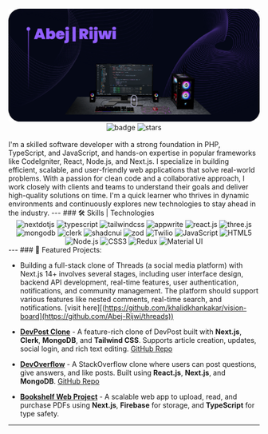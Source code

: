<div align="center">
  <br />
    <a href="https://www.youtube.com/@JavaScriptTutorialFamily" target="_blank">
      <img src="banner.png" alt="Abej Rijwi" />
    </a>
  <br />
  <div>
    <img src="https://img.shields.io/github/followers/Abej-Rijwi?label=Followers&style=social" alt="badge" width="125" />
    <img src="https://img.shields.io/github/stars/Abej-Rijwi?label=GitHub%20Stars&style=social" alt="stars" width="150" />
  </div>
</div>
<br />
I'm a skilled software developer with a strong foundation in PHP, TypeScript, and JavaScript, and hands-on expertise in popular frameworks like CodeIgniter, React, Node.js, and Next.js. I specialize in building efficient, scalable, and user-friendly web applications that solve real-world problems. With a passion for clean code and a collaborative approach, I work closely with clients and teams to understand their goals and deliver high-quality solutions on time. I'm a quick learner who thrives in dynamic environments and continuously explores new technologies to stay ahead in the industry.
---
### 🛠️ Skills | Technologies
<div align="center">
    <img src="https://img.shields.io/badge/-Next_JS-black?style=for-the-badge&logoColor=white&logo=nextdotjs&color=000000" alt="nextdotjs" />
    <img src="https://img.shields.io/badge/-TypeScript-black?style=for-the-badge&logoColor=white&logo=typescript&color=3178C6" alt="typescript" />
    <img src="https://img.shields.io/badge/-Tailwind_CSS-black?style=for-the-badge&logoColor=white&logo=tailwindcss&color=06B6D4" alt="tailwindcss" />
    <img src="https://img.shields.io/badge/-Appwrite-black?style=for-the-badge&logoColor=white&logo=appwrite&color=FD366E" alt="appwrite" />
    <img src="https://img.shields.io/badge/-React_JS-black?style=for-the-badge&logoColor=white&logo=react&color=61DAFB" alt="react.js" />
    <img src="https://img.shields.io/badge/-Three_JS-black?style=for-the-badge&logoColor=white&logo=threedotjs&color=000000" alt="three.js" />
    <img src="https://img.shields.io/badge/-MongoDB-black?style=for-the-badge&logoColor=white&logo=mongodb&color=47A248" alt="mongodb" />
    <img src="https://img.shields.io/badge/-Clerk-black?style=for-the-badge&logoColor=white&logo=clerk&color=6C47FF" alt="clerk" />
    <img src="https://img.shields.io/badge/-Shadcn_UI-black?style=for-the-badge&logoColor=white&logo=shadcnui&color=000000" alt="shadcnui" />
    <img src="https://img.shields.io/badge/-Zod-black?style=for-the-badge&logoColor=white&logo=zod&color=3E67B1" alt="zod" />
    <img src="https://img.shields.io/badge/Twilio-F22F46?style=for-the-badge&logo=twilio&logoColor=white" alt="Twilio" />
    <img src="https://img.shields.io/badge/JavaScript-F7DF1E?style=for-the-badge&logo=javascript&logoColor=black" alt="JavaScript" />
    <img src="https://img.shields.io/badge/HTML5-E34F26?style=for-the-badge&logo=html5&logoColor=white" alt="HTML5" />
    <img src="https://img.shields.io/badge/Node.js-339933?style=for-the-badge&logo=nodedotjs&logoColor=white" alt="Node.js" />
    <img src="https://img.shields.io/badge/CSS3-1572B6?style=for-the-badge&logo=css3&logoColor=white" alt="CSS3" />
    <img src="https://img.shields.io/badge/Redux-593D88?style=for-the-badge&logo=redux&logoColor=white" alt="Redux" />
    <img src="https://img.shields.io/badge/MUI-007FFF?style=for-the-badge&logo=mui&logoColor=white" alt="Material UI" />
</div>
---
### 🚀 Featured Projects:

- Building a full-stack clone of Threads (a social media platform) with Next.js 14+ involves several stages, including user interface design, backend API development, real-time features, user authentication, notifications, and community management. The platform should support various features like nested comments, real-time search, and notifications. [visit here][(https://github.com/khalidkhankakar/vision-board](https://github.com/Abej-Rijwi/threads))

- **[DevPost Clone](https://devpost-gold.vercel.app/)** - A feature-rich clone of DevPost built with **Next.js**, **Clerk**, **MongoDB**, and **Tailwind CSS**. Supports article creation, updates, social login, and rich text editing. [GitHub Repo](https://github.com/khalidkhankakar/devpost)
  
- **[DevOverflow](https://codeoverflow-eta.vercel.app/)** - A StackOverflow clone where users can post questions, give answers, and like posts. Built using **React.js**, **Next.js**, and **MongoDB**. [GitHub Repo](https://github.com/khalidkhankakar/codeoverflow)

- **[Bookshelf Web Project](https://github.com/khalidkhankakar/bookshelf)** - A scalable web app to upload, read, and purchase PDFs using **Next.js**, **Firebase** for storage, and **TypeScript** for type safety.

---


